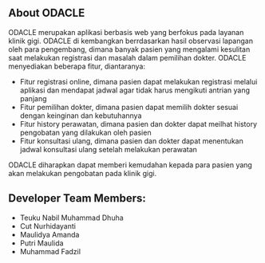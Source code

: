 ## About ODACLE

ODACLE merupakan aplikasi berbasis web yang berfokus pada layanan klinik gigi. ODACLE di kembangkan berrdasarkan hasil observasi lapangan oleh para pengembang, dimana banyak pasien yang mengalami kesulitan saat melakukan registrasi dan masalah dalam pemilihan dokter. ODACLE menyediakan beberapa fitur, diantaranya:

- Fitur registrasi online, dimana pasien dapat melakukan registrasi melalui aplikasi dan mendapat jadwal agar tidak harus mengikuti antrian yang panjang
- Fitur pemilihan dokter, dimana pasien dapat memilih dokter sesuai dengan keinginan dan kebutuhannya
- Fitur history perawatan, dimana pasien dan dokter dapat meilhat history pengobatan yang dilakukan oleh pasien
- Fitur konsultasi ulang, dimana pasien dan dokter dapat menentukan jadwal konsultasi ulang setelah melakukan perawatan

ODACLE diharapkan dapat memberi kemudahan kepada para pasien yang akan melakukan pengobatan pada klinik gigi.

## Developer Team Members:

- Teuku Nabil Muhammad Dhuha
- Cut Nurhidayanti
- Maulidya Amanda
- Putri Maulida
- Muhammad Fadzil
